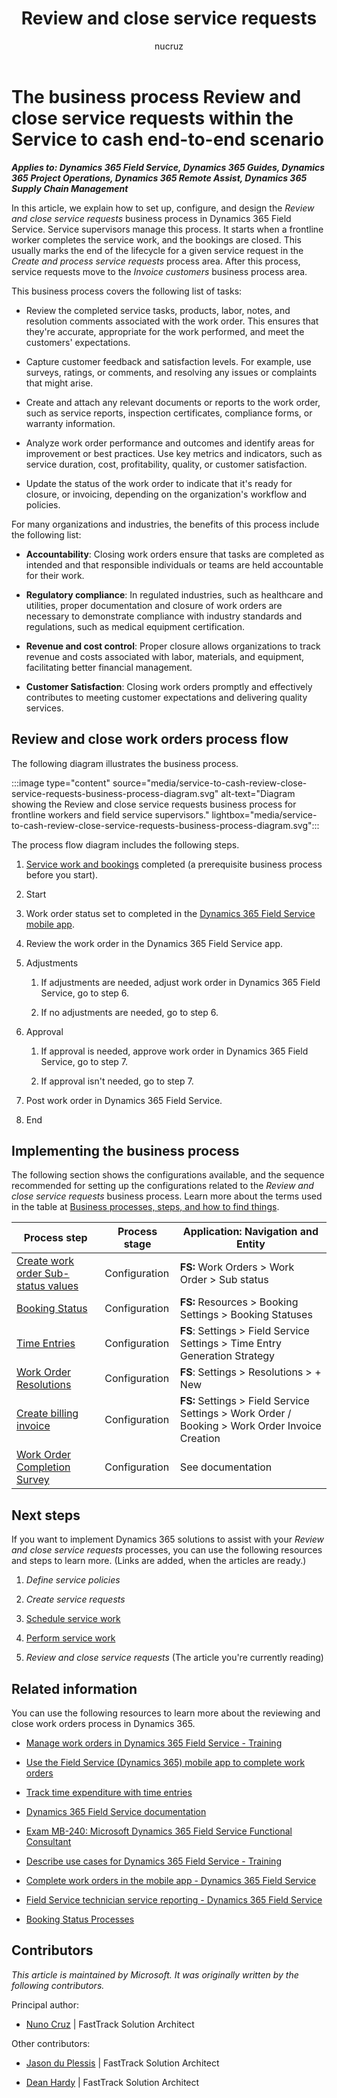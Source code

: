 ﻿---
title: Review and close service requests
description: Learn about how to set up, configure, and design the Review and close service requests business process, including a business process flow.
author: nucruz
ms.author: nucruz
ms.topic: article
ms.date: 05/14/2024
---

# The business process Review and close service requests within the Service to cash end-to-end scenario

***Applies to: Dynamics 365 Field Service, Dynamics 365 Guides, Dynamics 365 Project Operations, Dynamics 365 Remote Assist, Dynamics 365 Supply Chain Management***

In this article, we explain how to set up, configure, and design the *Review and close service requests* business process in Dynamics 365 Field Service. Service supervisors manage this process. It starts when a frontline worker completes the service work, and the bookings are closed. This usually marks the end of the lifecycle for a given service request in the *Create and process service requests* process area. After this process, service requests move to the *Invoice customers* business process area.

This business process covers the following list of tasks:

- Review the completed service tasks, products, labor, notes, and resolution comments associated with the work order. This ensures that they're accurate, appropriate for the work performed, and meet the customers' expectations.

- Capture customer feedback and satisfaction levels. For example, use surveys, ratings, or comments, and resolving any issues or complaints that might arise.

- Create and attach any relevant documents or reports to the work order, such as service reports, inspection certificates, compliance forms, or warranty information.

- Analyze work order performance and outcomes and identify areas for improvement or best practices. Use key metrics and indicators, such as service duration, cost, profitability, quality, or customer satisfaction.

- Update the status of the work order to indicate that it's ready for closure, or invoicing, depending on the organization's workflow and policies.

For many organizations and industries, the benefits of this process include the following list:

- **Accountability**: Closing work orders ensure that tasks are completed as intended and that responsible individuals or teams are held accountable for their work.

- **Regulatory compliance**: In regulated industries, such as healthcare and utilities, proper documentation and closure of work orders are necessary to demonstrate compliance with industry standards and regulations, such as medical equipment certification.

- **Revenue and cost control**: Proper closure allows organizations to track revenue and costs associated with labor, materials, and equipment, facilitating better financial management.

- **Customer Satisfaction**: Closing work orders promptly and effectively contributes to meeting customer expectations and delivering quality services.

## Review and close work orders process flow

The following diagram illustrates the business process.

:::image type="content" source="media/service-to-cash-review-close-service-requests-business-process-diagram.svg" alt-text="Diagram showing the Review and close service requests business process for frontline workers and field service supervisors." lightbox="media/service-to-cash-review-close-service-requests-business-process-diagram.svg":::

The process flow diagram includes the following steps.

1. [Service work and bookings](service-to-cash-schedule-service-work.md) completed (a prerequisite business process before you start).

2. Start

3. Work order status set to completed in the [Dynamics 365 Field Service mobile app](/dynamics365/field-service/mobile-power-app-get-started).

4. Review the work order in the Dynamics 365 Field Service app.

5. Adjustments

    1. If adjustments are needed, adjust work order in Dynamics 365 Field Service, go to step 6.

    2. If no adjustments are needed, go to step 6.

6. Approval

    1. If approval is needed, approve work order in Dynamics 365 Field Service, go to step 7.

    2. If approval isn't needed, go to step 7.

7. Post work order in Dynamics 365 Field Service.

8. End

## Implementing the business process

The following section shows the configurations available, and the sequence recommended for setting up the configurations related to the *Review and close service requests* business process. Learn more about the terms used in the table at [Business processes, steps, and how to find things](/dynamics365/guidance/business-processes/about-steps-navigation).

| Process step | Process stage | Application: Navigation and Entity |
|--------------|---------------|------------------------------------|
| [Create work order Sub-status values](/dynamics365/field-service/work-order-status-booking-status) | Configuration | **FS:** Work Orders &gt; Work Order &gt; Sub status |
| [Booking Status](/dynamics365/field-service/work-order-status-booking-status#create-follow-up-work-order-for-a-completed-booking) | Configuration | **FS:** Resources &gt; Booking Settings &gt; Booking Statuses |
| [Time Entries](https://microsoft.sharepoint.com/teams/BusinessApplicationsContentHub/Shared%20Documents/Business%20Process%20Guide/Service%20to%20cash/L3%20Files%20(Processes)/Review%20and%20close%20service%20requests%20-%20Nuno/automatically) | Configuration | **FS**: Settings &gt; Field Service Settings &gt; Time Entry Generation Strategy |
| [Work Order Resolutions](/dynamics365/field-service/work-order-resolutions#create-resolutions) | Configuration | **FS**: Settings &gt; Resolutions &gt; + New |
| [Create billing invoice](/dynamics365/field-service/configure-default-settings#work-order--booking-settings) | Configuration | **FS:** Settings &gt; Field Service Settings &gt; Work Order / Booking &gt; Work Order Invoice Creation |
| [Work Order Completion Survey](/dynamics365/field-service/work-order-surveys) | Configuration | See documentation |

## Next steps

If you want to implement Dynamics 365 solutions to assist with your *Review and close service requests* processes, you can use the following resources and steps to learn more. (Links are added, when the articles are ready.)

1. *Define service policies*

2. *Create service requests*

3. [Schedule service work](service-to-cash-schedule-service-work.md)

4. [Perform service work](service-to-cash-perform-service-work.md)

5. *Review and close service requests* (The article you're currently reading)

## Related information

You can use the following resources to learn more about the reviewing and close work orders process in Dynamics 365.

- [Manage work orders in Dynamics 365 Field Service - Training](/training/paths/manage-work-orders)

- [Use the Field Service (Dynamics 365) mobile app to complete work orders](/dynamics365/field-service/mobile-power-app-overview)

- [Track time expenditure with time entries](/dynamics365/field-service/field-service-time-entry)

- [Dynamics 365 Field Service documentation](/dynamics365/field-service/)

- [Exam MB-240: Microsoft Dynamics 365 Field Service Functional Consultant](/certifications/exams/mb-240)

- [Describe use cases for Dynamics 365 Field Service - Training](/training/modules/explore-dynamics-365-field-service/2-describe-use-cases-dynamics-365-field-service)

- [Complete work orders in the mobile app - Dynamics 365 Field Service](/dynamics365/field-service/get-work-done-mobile-app?tabs=vCurrent)  

- [Field Service technician service reporting - Dynamics 365 Field Service](/dynamics365/field-service/mobile-powerapp-reporting)

- [Booking Status Processes](/dynamics365/field-service/work-order-status-booking-status#booking-status-processes)

<!-- ## Tags

*Industries:* Agriculture (01-09), Mining (10-14), Construction (15-17), Manufacturing (20-39), Transportation and Public Utilities (40-49), Wholesale Trade (50-51), Retail Trade (52-59), Finance, Insurance, Real Estate (60-67), Services (70-89), Public Administration (91-99)

*Stakeholders:* Customer services, Engineering, IT, Merchandising, Operations, Production, Project Management, Retail store operations, Sales, Service operations, Transportation, Warehouse

*Products:* Dynamics 365 Field Service, Dynamics 365 Guides, Dynamics 365 Project Operations, Dynamics 365 Remote Assist, Dynamics 365 Supply Chain Management -->

## Contributors

*This article is maintained by Microsoft. It was originally written by the following contributors.*

Principal author:

- [Nuno Cruz](https://www.linkedin.com/in/nunomrcruz/) \| FastTrack Solution Architect

Other contributors:

- [Jason du Plessis](https://www.linkedin.com/in/jason-du-plessis-a512171) \| FastTrack Solution Architect

- [Dean Hardy](https://www.linkedin.com/in/deanahardy) \| FastTrack Solution Architect  
